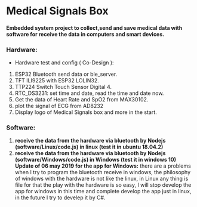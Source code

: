 # Medical Signals Box
#### Embedded system project to collect,send and save medical data with software for receive the data in computers and smart devices.

### Hardware: 
* Hardware test and config ( Co-Design ):
1. ESP32 Bluetooth send data or ble_server.
2. TFT ILI9225 with ESP32 LOLIN32.
3. TTP224 Switch Touch Sensor Digital 4.
4. RTC_DS3231: set time and date, read the time and date now.
5. Get the data of Heart Rate and SpO2 from MAX30102.
6. plot the signal of ECG from AD8232 
7. Display logo of Medical Signals box and more in the start.

### Software: 
1. __receive the data from the hardware via bluetooth by Nodejs (software/Linux/code.js) in linux (test it in ubuntu 18.04.2)__
2. __receive the data from the hardware via bluetooth by Nodejs (software/Windows/code.js) in Windows (test it in windows 10)__ <br/>
   __Update of 06 may 2019 for the app for Windows:__ there are a problems when I try to program the bluetooth receive in windows, the philosophy of windows with the hardware is not like the linux, in Linux any thing is file for that the play with the hardware is so easy, I will stop develop the app for windows in this time and complete develop the app just in linux, in the future I try to develep it by C#. 
 
